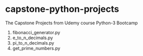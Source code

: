 # capstone-python-projects
The Capstone Projects from Udemy course Python-3 Bootcamp 
1. fibonacci_generator.py
2. e_to_n_decimals.py
3. pi_to_n_decimals.py
4. get_prime_numbers.py
